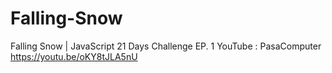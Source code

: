 # Falling-Snow

Falling Snow | JavaScript 21 Days Challenge EP. 1
YouTube : PasaComputer
https://youtu.be/oKY8tJLA5nU
